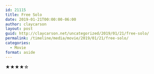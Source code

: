 ```yaml
---
id: 21115
title: Free Solo
date: 2019-01-21T00:00:00-06:00
author: claycarson
layout: post
guid: http://claycarson.net/uncategorized/2019/01/21/free-solo/
permalink: /timeline/media/movie/2019/01/21/free-solo/
categories:
  - Movie
format: aside
---
```

<div class="media-details"></div>

<div class="media-creator"></div>

<div class="media-rating">★★★★☆</div>